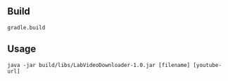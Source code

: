 ## Build
```
gradle.build
```
## Usage
```
java -jar build/libs/LabVideoDownloader-1.0.jar [filename] [youtube-url]
```


